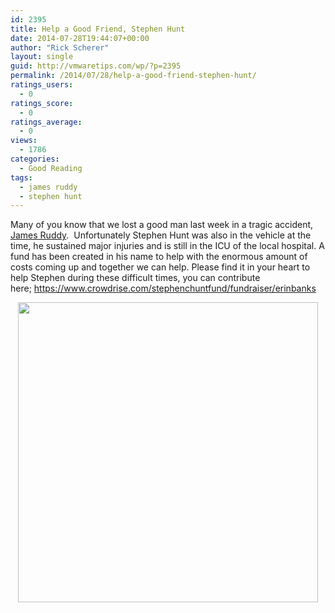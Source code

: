 ```yaml
---
id: 2395
title: Help a Good Friend, Stephen Hunt
date: 2014-07-28T19:44:07+00:00
author: "Rick Scherer"
layout: single
guid: http://vmwaretips.com/wp/?p=2395
permalink: /2014/07/28/help-a-good-friend-stephen-hunt/
ratings_users:
  - 0
ratings_score:
  - 0
ratings_average:
  - 0
views:
  - 1786
categories:
  - Good Reading
tags:
  - james ruddy
  - stephen hunt
---
```

Many of you know that we lost a good man last week in a tragic accident, <a href="http://vmwaretips.com/wp/2014/07/25/rip-james-ruddy-godspeed/" target="_blank">James Ruddy</a>.  Unfortunately Stephen Hunt was also in the vehicle at the time, he sustained major injuries and is still in the ICU of the local hospital. A fund has been created in his name to help with the enormous amount of costs coming up and together we can help. Please find it in your heart to help Stephen during these difficult times, you can contribute here; <a href="https://www.crowdrise.com/stephenchuntfund/fundraiser/erinbanks" target="_blank">https://www.crowdrise.com/stephenchuntfund/fundraiser/erinbanks</a>

<p style="text-align: center;">
  <img class="aligncenter" src="https://fbcdn-sphotos-g-a.akamaihd.net/hphotos-ak-xpa1/t1.0-9/10440108_10204234157523477_2266188157396383458_n.jpg" alt="" width="480" />
</p>